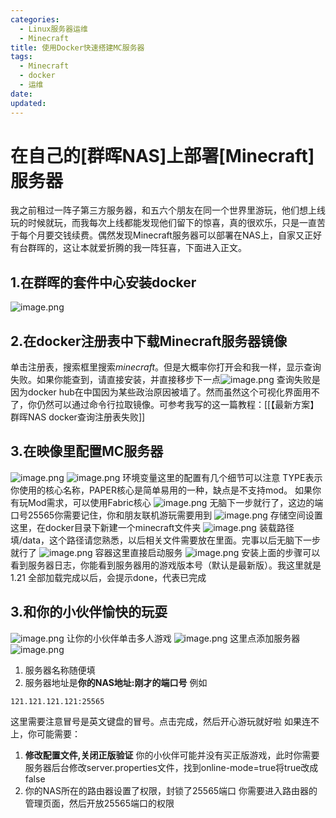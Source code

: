 ```yaml
---
categories:
  - Linux服务器运维
  - Minecraft
title: 使用Docker快速搭建MC服务器
tags:
  - Minecraft
  - docker
  - 运维
date:
updated:
---
```

# 在自己的[群晖NAS]上部署[Minecraft]服务器
我之前租过一阵子第三方服务器，和五六个朋友在同一个世界里游玩，他们想上线玩的时候就玩，而我每次上线都能发现他们留下的惊喜，真的很欢乐，只是一直苦于每个月要交钱续费。偶然发现Minecraft服务器可以部署在NAS上，自家又正好有台群晖的，这让本就爱折腾的我一阵狂喜，下面进入正文。
## 1.在群晖的套件中心安装docker
![image.png](https://leaves520-1326362500.cos.ap-nanjing.myqcloud.com/20240722102821.png)

## 2.在docker注册表中下载Minecraft服务器镜像
单击注册表，搜索框里搜索*minecraft*。但是大概率你打开会和我一样，显示查询失败。如果你能查到，请直接安装，并直接移步下一点![image.png](https://leaves520-1326362500.cos.ap-nanjing.myqcloud.com/20240722103730.png)
查询失败是因为docker hub在中国因为某些政治原因被墙了。然而虽然这个可视化界面用不了，你仍然可以通过命令行拉取镜像。可参考我写的这一篇教程：[[【最新方案】群晖NAS docker查询注册表失败]]

## 3.在映像里配置MC服务器
![image.png](https://leaves520-1326362500.cos.ap-nanjing.myqcloud.com/20240722215446.png)
![image.png](https://leaves520-1326362500.cos.ap-nanjing.myqcloud.com/20240722215706.png)
环境变量这里的配置有几个细节可以注意
TYPE表示你使用的核心名称，PAPER核心是简单易用的一种，缺点是不支持mod。
如果你有玩Mod需求，可以使用Fabric核心
![image.png](https://leaves520-1326362500.cos.ap-nanjing.myqcloud.com/20240722215913.png)
无脑下一步就行了，这边的端口号25565你需要记住，你和朋友联机游玩需要用到
![image.png](https://leaves520-1326362500.cos.ap-nanjing.myqcloud.com/20240722220046.png)
存储空间设置这里，在docker目录下新建一个minecraft文件夹
![image.png](https://leaves520-1326362500.cos.ap-nanjing.myqcloud.com/20240722220151.png)
装载路径填/data，这个路径请您熟悉，以后相关文件需要放在里面。完事以后无脑下一步就行了
![image.png](https://leaves520-1326362500.cos.ap-nanjing.myqcloud.com/20240722220352.png)
容器这里直接启动服务
![image.png](https://leaves520-1326362500.cos.ap-nanjing.myqcloud.com/20240722220634.png)
安装上面的步骤可以看到服务器日志，你能看到服务器用的游戏版本号（默认是最新版）。我这里就是1.21
全部加载完成以后，会提示done，代表已完成

## 3.和你的小伙伴愉快的玩耍
![image.png](https://leaves520-1326362500.cos.ap-nanjing.myqcloud.com/20240722220835.png)
让你的小伙伴单击多人游戏
![image.png](https://leaves520-1326362500.cos.ap-nanjing.myqcloud.com/20240722220912.png)
这里点添加服务器
![image.png](https://leaves520-1326362500.cos.ap-nanjing.myqcloud.com/20240722220936.png)
1. 服务器名称随便填
2. 服务器地址是**你的NAS地址:刚才的端口号**
   例如
``` ip
121.121.121.121:25565
```
这里需要注意冒号是英文键盘的冒号。点击完成，然后开心游玩就好啦
如果连不上，你可能需要：
1. **修改配置文件,关闭正版验证**
你的小伙伴可能并没有买正版游戏，此时你需要服务器后台修改server.properties文件，找到online-mode=true将true改成false
2. 你的NAS所在的路由器设置了权限，封锁了25565端口
你需要进入路由器的管理页面，然后开放25565端口的权限